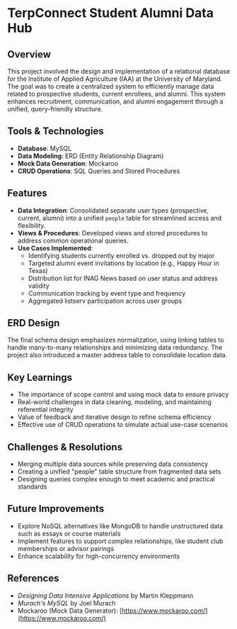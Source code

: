 # TerpConnect Student Alumni Data Hub

## Overview
This project involved the design and implementation of a relational database for the Institute of Applied Agriculture (IAA) at the University of Maryland. The goal was to create a centralized system to efficiently manage data related to prospective students, current enrollees, and alumni. This system enhances recruitment, communication, and alumni engagement through a unified, query-friendly structure.

## Tools & Technologies
- **Database**: MySQL  
- **Data Modeling**: ERD (Entity Relationship Diagram)  
- **Mock Data Generation**: Mockaroo  
- **CRUD Operations**: SQL Queries and Stored Procedures

## Features
- **Data Integration**: Consolidated separate user types (prospective, current, alumni) into a unified `people` table for streamlined access and flexibility.
- **Views & Procedures**: Developed views and stored procedures to address common operational queries.
- **Use Cases Implemented**:
  - Identifying students currently enrolled vs. dropped out by major
  - Targeted alumni event invitations by location (e.g., Happy Hour in Texas)
  - Distribution list for INAG News based on user status and address validity
  - Communication tracking by event type and frequency
  - Aggregated listserv participation across user groups

## ERD Design
The final schema design emphasizes normalization, using linking tables to handle many-to-many relationships and minimizing data redundancy. The project also introduced a master address table to consolidate location data.

## Key Learnings
- The importance of scope control and using mock data to ensure privacy
- Real-world challenges in data cleaning, modeling, and maintaining referential integrity
- Value of feedback and iterative design to refine schema efficiency
- Effective use of CRUD operations to simulate actual use-case scenarios

## Challenges & Resolutions
- Merging multiple data sources while preserving data consistency
- Creating a unified "people" table structure from fragmented data sets
- Designing queries complex enough to meet academic and practical standards

## Future Improvements
- Explore NoSQL alternatives like MongoDB to handle unstructured data such as essays or course materials
- Implement features to support complex relationships, like student club memberships or advisor pairings
- Enhance scalability for high-concurrency environments

## References
- *Designing Data Intensive Applications* by Martin Kleppmann
- *Murach's MySQL* by Joel Murach
- Mockaroo (Mock Data Generator): [https://www.mockaroo.com/](https://www.mockaroo.com/)
